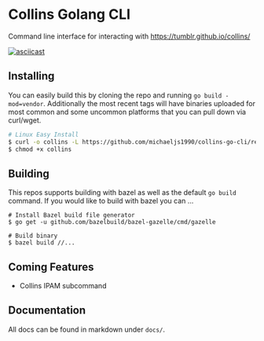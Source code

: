 Collins Golang CLI
==================

Command line interface for interacting with https://tumblr.github.io/collins/

[![asciicast](https://asciinema.org/a/HfytRKrk8jpgVFmFxOiZyusFS.svg)](https://asciinema.org/a/HfytRKrk8jpgVFmFxOiZyusFS)

## Installing

You can easily build this by cloning the repo and running `go build -mod=vendor`. Additionally
the most recent tags will have binaries uploaded for most common and some uncommon platforms
that you can pull down via curl/wget.

```bash
# Linux Easy Install
$ curl -o collins -L https://github.com/michaeljs1990/collins-go-cli/releases/download/0.9.0/collins-go-cli_linux_amd64
$ chmod +x collins
```

## Building

This repos supports building with bazel as well as the default `go build` command. If you would like to build with bazel
you can ...

```
# Install Bazel build file generator
$ go get -u github.com/bazelbuild/bazel-gazelle/cmd/gazelle

# Build binary
$ bazel build //...
```

## Coming Features

* Collins IPAM subcommand

## Documentation

All docs can be found in markdown under `docs/`.
